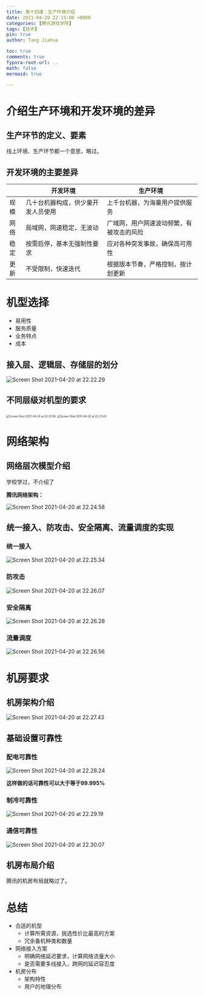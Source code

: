 ```yaml
---
title: 第十四课：生产环境介绍
date: 2021-04-20 22:15:00 +0800
categories: [腾讯游戏学院]
tags: [技术]
pin: true
author: Tang Jiahua

toc: true
comments: true
Typora-root-url: ..
math: false
mermaid: true 

---
```


# 介绍生产环境和开发环境的差异

## 生产环节的定义、要素

线上环境、生产环节都一个意思，略过。

## 开发环境的主要差异

|      | 开发环境                           | 生产环境                                 |
| ---- | ---------------------------------- | ---------------------------------------- |
| 规模 | 几十台机器构成，供少量开发人员使用 | 上千台机器，为海量用户提供服务           |
| 网络 | 局域网，网速稳定，无波动           | 广域网，用户网速波动频繁，有被攻击的风险 |
| 稳定 | 按需启停，基本无强制性要求         | 应对各种突发事故，确保高可用性           |
| 更新 | 不受限制，快速迭代                 | 根据版本节奏，严格控制，按计划更新       |

# 机型选择

- 易用性
- 服务质量
- 业务特点
- 成本

## 接入层、逻辑层、存储层的划分

![Screen Shot 2021-04-20 at 22.22.29](/assets/blog_res/2021-04-20-sheng-chan-huan-jing-jie-shao.assets/Screen%20Shot%202021-04-20%20at%2022.22.29.png)

## 不同层级对机型的要求

<img src="/assets/blog_res/2021-04-20-sheng-chan-huan-jing-jie-shao.assets/Screen%20Shot%202021-04-20%20at%2022.23.06.png" alt="Screen Shot 2021-04-20 at 22.23.06" style="zoom:50%;" />

<img src="/assets/blog_res/2021-04-20-sheng-chan-huan-jing-jie-shao.assets/Screen%20Shot%202021-04-20%20at%2022.23.43.png" alt="Screen Shot 2021-04-20 at 22.23.43" style="zoom:50%;" />

# 网络架构

## 网络层次模型介绍

学校学过，不介绍了

**腾讯网络架构：**

![Screen Shot 2021-04-20 at 22.24.58](/assets/blog_res/2021-04-20-sheng-chan-huan-jing-jie-shao.assets/Screen%20Shot%202021-04-20%20at%2022.24.58.png)

## 统一接入、防攻击、安全隔离、流量调度的实现

### 统一接入

![Screen Shot 2021-04-20 at 22.25.34](/assets/blog_res/2021-04-20-sheng-chan-huan-jing-jie-shao.assets/Screen%20Shot%202021-04-20%20at%2022.25.34.png)

### 防攻击

![Screen Shot 2021-04-20 at 22.26.07](/assets/blog_res/2021-04-20-sheng-chan-huan-jing-jie-shao.assets/Screen%20Shot%202021-04-20%20at%2022.26.07.png)

### 安全隔离

![Screen Shot 2021-04-20 at 22.26.28](/assets/blog_res/2021-04-20-sheng-chan-huan-jing-jie-shao.assets/Screen%20Shot%202021-04-20%20at%2022.26.28.png)

### 流量调度

![Screen Shot 2021-04-20 at 22.26.56](/assets/blog_res/2021-04-20-sheng-chan-huan-jing-jie-shao.assets/Screen%20Shot%202021-04-20%20at%2022.26.56.png)

# 机房要求

## 机房架构介绍

![Screen Shot 2021-04-20 at 22.27.43](/assets/blog_res/2021-04-20-sheng-chan-huan-jing-jie-shao.assets/Screen%20Shot%202021-04-20%20at%2022.27.43.png)

## 基础设置可靠性

### 配电可靠性

![Screen Shot 2021-04-20 at 22.28.24](/assets/blog_res/2021-04-20-sheng-chan-huan-jing-jie-shao.assets/Screen%20Shot%202021-04-20%20at%2022.28.24.png)

**这样做的话可靠性可以大于等于99.995%**

### 制冷可靠性

![Screen Shot 2021-04-20 at 22.29.19](/assets/blog_res/2021-04-20-sheng-chan-huan-jing-jie-shao.assets/Screen%20Shot%202021-04-20%20at%2022.29.19.png)

### 通信可靠性

![Screen Shot 2021-04-20 at 22.30.07](/assets/blog_res/2021-04-20-sheng-chan-huan-jing-jie-shao.assets/Screen%20Shot%202021-04-20%20at%2022.30.07.png)

## 机房布局介绍

腾讯的机房布局就略过了。

# 总结

- 合适的机型
  - 计算所需资源，挑选性价比最高的方案
  - 冗余备机种类和数量
- 网络接入方案
  - 明确网络延迟要求，计算网络流量大小
  - 是否需要多线接入，跨网的延迟容忍度
- 机房分布
  - 架构特性
  - 用户的地理分布
